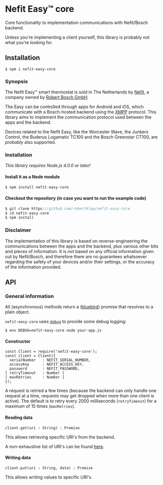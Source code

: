 # Nefit Easy™ core

Core functionality to implementation communications with Nefit/Bosch backend.

Unless you're implementing a client yourself, this library is probably not what you're looking for.

## Installation

```
$ npm i nefit-easy-core
```

### Synopsis

The Nefit Easy™ smart thermostat is sold in The Netherlands by [Nefit](http://www.welkombijnefit.nl/nl), a company owned by [Robert Bosch GmbH](http://www.bosch.com/).

The Easy can be controlled through apps for Android and iOS, which communicate with a Bosch-hosted backend using the [XMPP](https://en.wikipedia.org/wiki/XMPP) protocol. This library aims to implement the communication protocol used between the apps and the backend.

Devices related to the Nefit Easy, like the Worcester Wave, the Junkers Control, the Buderus Logamatic TC100 and the Bosch Greenstar CT100, are _probably_ also supported.

### Installation

_This library requires Node.js 4.0.0 or later!_

#### Install it as a Node module

``` javascript
$ npm install nefit-easy-core
```

#### Checkout the repository (in case you want to run the example code)

``` javascript
$ git clone https://github.com/robertklep/nefit-easy-core
$ cd nefit-easy-core
$ npm install
```

### Disclaimer

The implementation of this library is based on reverse-engineering the communications between the apps and the backend, plus various other bits and pieces of information. It is _not_ based on any official information given out by Nefit/Bosch, and therefore there are no guarantees whatsoever regarding the safety of your devices and/or their settings, or the accuracy of the information provided.

## API

### General information

All (asynchronous) methods return a ([bluebird](http://bluebirdjs.com/)) promise that resolves to a plain object.

`nefit-easy-core` uses [`debug`](https://github.com/visionmedia/debug) to provide some debug logging:

```
$ env DEBUG=nefit-easy-core node your-app.js
```

#### Constructor

```
const Client = require('nefit-easy-core');
const client = Client({
  serialNumber   : NEFIT_SERIAL_NUMBER,
  accessKey      : NEFIT_ACCESS_KEY,
  password       : NEFIT_PASSWORD,
[ retryTimeout   : Number ]
[ maxRetries     : Number ]
});
```

A request is retried a few times (because the backend can only handle one request at a time, requests may get dropped when more than one client is active). The default is to retry every 2000 milliseconds (`retryTimeout`) for a maximum of 15 times (`maxRetries`).

#### Reading data

`client.get(uri : String) : Promise`

This allows retrieving specific URI's from the backend.

A non-exhaustive list of URI's can be found [here](https://github.com/robertklep/nefit-easy-core/wiki/List-of-endpoints).

#### Writing data

`client.put(uri : String, data) : Promise`

This allows writing values to specific URI's.
